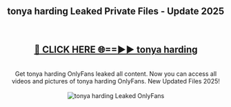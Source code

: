 <h2>tonya harding Leaked Private Files - Update 2025</h2>
<br>
<div align="center">
<h2><a href="https://cliphot.my.id/tonya_harding" rel="nofollow">🔴 CLICK HERE 🌐==►► tonya harding</a></h2>
<br>
Get tonya harding OnlyFans leaked all content. Now you can access all videos and pictures of tonya harding OnlyFans. New Updated Files 2025!
<br>
<br>
<a href="https://cliphot.my.id/tonya_harding" rel="nofollow" data-target="animated-image.originalLink"><img src="https://i.ibb.co.com/WyWwxjT/player-gif2.gif" alt="tonya harding Leaked OnlyFans" style="max-width: 100%; display: inline-block;" data-target="animated-image.originalImage"></a>
</div>
<br>
